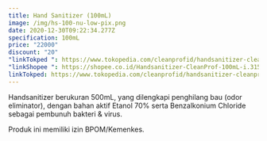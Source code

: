 ```yaml
---
title: Hand Sanitizer (100mL)
image: /img/hs-100-nu-low-pix.png
date: 2020-12-30T09:22:34.277Z
specification: 100mL
price: "22000"
discount: "20"
"linkTokped ": https://www.tokopedia.com/cleanprofid/handsanitizer-cleanprof-100ml
"linkShopee ": https://shopee.co.id/Handsanitizer-CleanProf-100mL-i.315548033.7854907933
linkTokped: https://www.tokopedia.com/cleanprofid/handsanitizer-cleanprof-500ml
---
```

Handsanitizer berukuran 500mL, yang dilengkapi penghilang bau (odor eliminator), dengan bahan aktif Etanol 70% serta Benzalkonium Chloride sebagai pembunuh bakteri & virus.

Produk ini memiliki izin BPOM/Kemenkes.